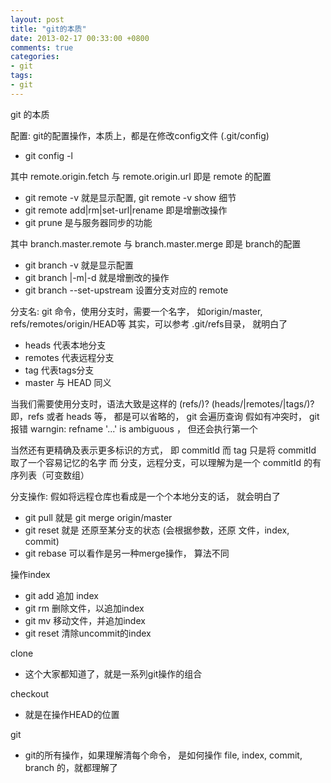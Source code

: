 ```yaml
---
layout: post
title: "git的本质"
date: 2013-02-17 00:33:00 +0800
comments: true
categories:
- git
tags:
- git
---
```


git 的本质

配置:
git的配置操作，本质上，都是在修改config文件 (.git/config) 
* git config -l

其中
remote.origin.fetch 与 remote.origin.url 即是 remote 的配置

* git remote -v 就是显示配置, git remote -v show <name> 细节
* git remote add|rm|set-url|rename 即是增删改操作
* git prune 是与服务器同步的功能


其中
branch.master.remote 与  branch.master.merge 即是 branch的配置

* git branch -v 就是显示配置
* git branch <branchName>|-m|-d 就是增删改的操作
* git branch --set-upstream 设置分支对应的 remote




分支名:
git 命令，使用分支时，需要一个名字， 如origin/master, refs/remotes/origin/HEAD等
其实，可以参考 .git/refs目录， 就明白了

* heads 代表本地分支
* remotes 代表远程分支
* tag 代表tags分支
* master 与 HEAD 同义

当我们需要使用分支时，语法大致是这样的  (refs/)? (heads/|remotes/|tags/)? <name>
即，refs 或者 heads 等， 都是可以省略的， git 会遍历查询
假如有冲突时， git报错 warngin: refname '...' is ambiguous ， 但还会执行第一个

当然还有更精确及表示更多标识的方式， 即 commitId
而 tag 只是将 commitId 取了一个容易记忆的名字
而 分支，远程分支，可以理解为是一个 commitId 的有序列表（可变数组）




分支操作:
假如将远程仓库也看成是一个个本地分支的话， 就会明白了

* git pull 就是  git merge origin/master
* git reset <commit> 就是 还原至某分支的状态    (会根据参数，还原 文件，index, commit)
* git rebase 可以看作是另一种merge操作， 算法不同



操作index
* git add    追加 index
* git rm     删除文件，以追加index
* git mv     移动文件，并追加index
* git reset  清除uncommit的index


clone
* 这个大家都知道了，就是一系列git操作的组合


checkout
* 就是在操作HEAD的位置


git
* git的所有操作，如果理解清每个命令， 是如何操作 file, index, commit, branch 的，就都理解了









